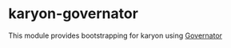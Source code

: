 karyon-governator
======

This module provides bootstrapping for karyon using [Governator](https://github.com/Netflix/governator)

